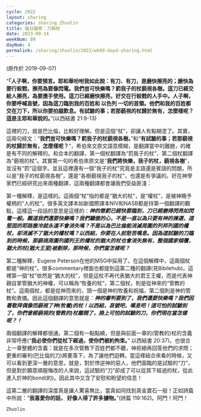 ```yaml
---
cycle: 2022
layout: sharing
categories: sharing Zhuolin
title: 每日靈修：刀與杖
date: 2023-09-14
weekNum: 89
dayNum: 4
permalink: /sharing/zhuolin/2022/wk89-day4-sharing.html
---
```

(原作於 2019-09-07)

“**「人子啊，你要預言。耶和華吩咐我如此說：有刀、有刀，是磨快擦亮的；磨快為要行殺戮，擦亮為要像閃電。我們豈可快樂嗎？罰我子的杖藐視各樹。這刀已經交給人擦亮，為要應手使用。這刀已經磨快擦亮，好交在行殺戮的人手中。人子啊，你要呼喊哀號，因為這刀臨到我的百姓和 以色列 一切的首領。他們和我的百姓都交在刀下，所以你要拍腿歎息。有試驗的事；若那藐視的杖歸於無有，怎麼樣呢？這是主耶和華說的。**”(以西結書 21:9-13)    

這裡的刀，就是巴比倫，比較好理解。但是這個“杖”，卻讓人有點糊塗了。其實，這兩句經文：“**我們豈可快樂嗎？罰我子的杖藐視各樹。**”和“**有試驗的事；若那藐視的杖歸於無有，怎麼樣呢？**”，希伯來文原文語意模糊，是翻譯當中的難題，的確是有不同的解釋的。和合本的翻譯，第一個杖翻譯為“罰我子的杖”，第二個杖翻譯為“藐視的杖”。其實第一句的希伯來原文是“**我們將快樂，我子的杖，藐視各樹**”，並沒有“罰”這個字。並且這裡還有一個“我子的杖”究竟是主語還是賓語的問題，所以是“我子的杖藐視各樹”，還是“各樹藐視我子的杖”，也還是有爭議的。好在神學家們已經研究出來兩種翻譯，這兩種翻譯都會讓我們受益匪淺：    

第一種解釋，是這樣的。這兩個“杖”指的都是“猶大的杖”，是“權杖”，是被神賜予權柄的“人的杖”。很多英文譯本如新國際譯本NIV和NASB都是持第一個翻譯的觀點，這樣這一段話的意思是這樣的：***神的懲罰已經快要臨到，刀已經磨得閃亮如閃電一般。難道我們還要快樂嗎？我們驕傲的心，不是一直以為只要有神的揀選，這堅固的耶路撒冷就永遠不會消失嗎？不是以為巴比倫能消滅周圍的列邦列國的權杖，卻消滅不了猶大的權杖嗎？以西結，你要在人前愁苦嘆息。因為這試驗的刀臨到的時候，那藐視周圍列國列王的權杖的猶大的杖也會消失無有，整個國家傾覆，猶大的杖(猶大王室)被剷除，那時候，你們當怎樣呢？***    

第二種解釋，Eugene Peterson在他的MSG中採用了。在這個解釋中，這兩個杖都是“神的杖”。很多commentary裡面也都提到這第二種的翻譯(見Bibilehub)。這裡第一個“杖”依然是“猶大的杖”，但是這杖不再代表猶大的君王王權，而是代表神親自掌管猶大的神權，可以稱為“牧養的杖”，第二個杖，則是從神來的“管教的杖”。這兩個杖，都是從神而來的，頭一個是神的牧養和祝福，第二個則是神的管教和責備。因此這個翻譯的意思就是：***神的審判要到了，我們還要快樂嗎？我們因著敬拜偶像而藐視了神(牧養)的杖！以西結，哀號吧，嘆息吧！這可怕的試驗到了，你們曾經藐視的(管教的)杖離開了，換上可怕的試驗的刀，你們現在當怎樣呢？！***   

兩個翻譯的解釋都很通。第二個有一點點繞，但是與前面一章的(管教的)杖的含義非常呼應(“**我必使你們從杖下經過，使你們被約拘束。**” 以西結書 20:37)。也很合上一章整體的含義：就是在多次管教下百姓們都不聽，神拒絕再回答他們的求問；更重的審判(巴比倫的刀)將要落下，為了讓他們迴轉。當這樣結合來看的時候，又可以看到更深一層的意思，就是，對於悖逆神的惡人，他們面臨的是試驗的“刀”，但是對於願意順服悔改的人來說，這試驗的“刀”卻成了可以從其下經過的杖，從此進入於神的bond(約)。因此其中又含了安慰和盼望的信息！    

這第二層的翻譯的深度真是讓人驚喜無比，當真如同找到真金寶石一般！正如詩篇中所說：“**我喜愛你的話， 好像人得了許多擄物。**”(詩篇 119:162)。阿門！阿門！    

`Zhuolin`    
